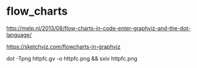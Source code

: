 # flow_charts
http://melp.nl/2013/08/flow-charts-in-code-enter-graphviz-and-the-dot-language/

https://sketchviz.com/flowcharts-in-graphviz

dot -Tpng httpfc.gv -o httpfc.png && sxiv httpfc.png

